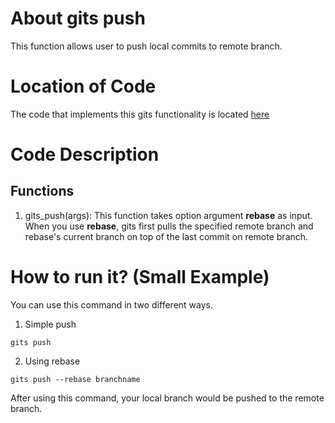 # About gits push
This function allows user to push local commits to remote branch.

# Location of Code
The code that implements this gits functionality is located [here](https://github.com/pvinoda/GITS/blob/master/code/gits_push.py)

# Code Description
## Functions
1. gits_push(args):
This function takes option argument **rebase** as input. When you use **rebase**, gits first pulls the specified remote branch and rebase's current branch on top of the last commit on remote branch.

# How to run it? (Small Example)
You can use this command in two different ways.
1) Simple push
```
gits push
```
2) Using rebase
```
gits push --rebase branchname
```
After using this command, your local branch would be pushed to the remote branch.
